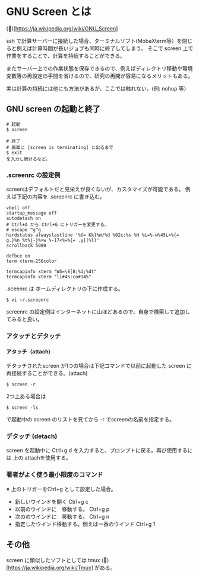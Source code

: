 # GNU Screen とは

(:link:)[https://ja.wikipedia.org/wiki/GNU_Screen]

ssh で計算サーバーに接続した場合、ターミナルソフト(MobaXterm等）を閉じると例えば計算時間が長いジョブも同時に終了してしまう。
そこで screen 上で作業をすることで、計算を持続することができる。

またサーバー上での作業状態を保存できるので、例えばディレクトリ移動や環境変数等の再設定の手間を省けるので、研究の再開が容易になるメリットもある。


実は計算の持続には他にも方法があるが、ここでは触れない。(例: nohup 等）

## GNU screen の起動と終了

```
# 起動
$ screen 
```

```
# 終了
# 画面に [screen is terminating] と出るまで
$ exit 
を入力し続けるなど。
```

### .screenrc の設定例

screenはデフォルトだと見栄えが良くないが、カスタマイズが可能である。
例えば下記の内容を .screenrc に書き込む。

```
vbell off
startup_message off
autodetach on
# Ctrl+A から Ctrl+G にトリガーを変更する。
# escape ^g^g
hardstatus alwayslastline '%{= Kk}%m/%d %02c:%s %H %L=%-w%45L>%{= g.}%n %t%{-}%+w %-17<%=%{= .y}(%l)'
scrollback 5000

defbce on
term xterm-256color

termcapinfo xterm "WS=\E[8;%d;%dt"
termcapinfo xterm "li#45:co#145"
```

.sceenrc は ホームディレクトリの下に作成する。
```
$ vi ~/.screenrc
```

screenrc の設定例はインターネットに山ほどあるので、自身で検索して追加してみると良い。

### アタッチとデタッチ

#### アタッチ（attach)
デタッチされたscreen が1つの場合は下記コマンドで以前に起動した screen に再接続することができる。(attach)

```
$ screen -r 
```

2つ上ある場合は
```
$ screen -ls 
```
で起動中の screen のリストを見てから -r でscreenの名前を指定する。

### デタッチ (detach)
screen を起動中に Ctrl+g d を入力すると、プロンプトに戻る。再び使用するには 上の attachを使用する。

### 著者がよく使う最小限度のコマンド
※ 上のトリガーをCtrl+g として設定した場合。

- 新しいウインドを開く Ctrl+g c
- 以前のウインドに　移動する。 Ctrl+g p 
- 次ののウインドに　移動する。 Ctrl+g n
- 指定したウインド移動する。例えば一番のウインド Ctrl+g 1
 
## その他
screen に類似したソフトとしては tmux (:link:)[https://ja.wikipedia.org/wiki/Tmux] がある。
